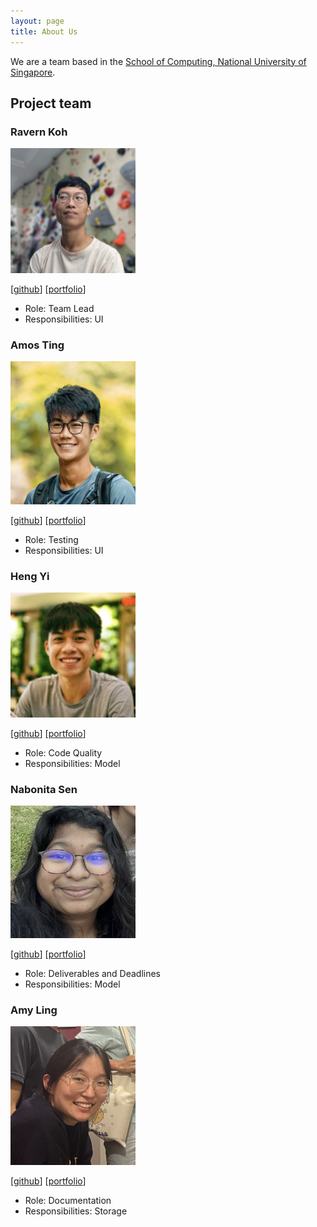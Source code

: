 ```yaml
---
layout: page
title: About Us
---
```


We are a team based in the [School of Computing, National University of Singapore](http://www.comp.nus.edu.sg).

## Project team

### Ravern Koh

<img src="images/ravern.png" width="200px">

[[github](https://github.com/ravern)]
[[portfolio](team/johndoe.md)]

* Role: Team Lead
* Responsibilities: UI

### Amos Ting

<img src="images/amosting.png" width="200px">

[[github](http://github.com/amosting)]
[[portfolio](team/johndoe.md)]

* Role: Testing
* Responsibilities: UI

### Heng Yi

<img src="images/lheng1.png" width="200px">

[[github](http://github.com/lheng1)] [[portfolio](team/johndoe.md)]

* Role: Code Quality
* Responsibilities: Model

### Nabonita Sen

<img src="images/nabonitasen.png" width="200px">

[[github](http://github.com/nabonitasen)]
[[portfolio](team/johndoe.md)]

* Role: Deliverables and Deadlines
* Responsibilities: Model

### Amy Ling

<img src="images/ylyma.png" width="200px">

[[github](http://github.com/ylyma)]
[[portfolio](team/johndoe.md)]

* Role: Documentation
* Responsibilities: Storage

